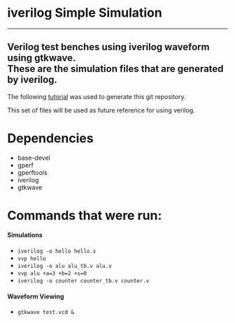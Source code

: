 # iverilog Simple Simulation
---
Verilog test benches using iverilog waveform using gtkwave.  
These are the simulation files that are generated by iverilog.
---
The following <a href="https://medium.com/macoclock/running-verilog-code-on-linux-mac-3b06ddcccc55">tutorial</a> was used to generate this git repository.

This set of files will be used as future reference for using verilog.


# Dependencies
- base-devel
- gperf
- gperftools
- iverilog
- gtkwave

# Commands that were run:

#### Simulations
- ```iverilog -o hello hello.v```
- ```vvp hello```
- ```iverilog -o alu alu_tb.v alu.v```
- ```vvp alu +a=3 +b=2 +s=0```
- ```iverilog -o counter counter_tb.v counter.v```

#### Waveform Viewing
- ```gtkwave test.vcd &```


